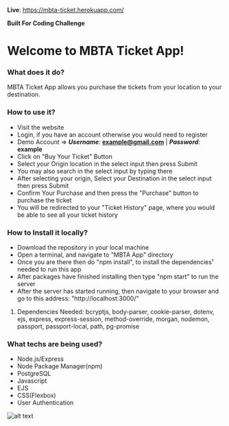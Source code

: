 
**Live**: https://mbta-ticket.herokuapp.com/

**Built For Coding Challenge**

Welcome to MBTA Ticket App!
=====================


### What does it do?  
MBTA Ticket App allows you purchase the tickets from your location to your destination.
                                            
### How to use it?  
 - Visit the website
 - Login, if you have an account otherwise you would need to register
 - Demo Account => ***Username***: **example@gmail.com** | ***Password***: **example**
 - Click on "Buy Your Ticket" Button
 - Select your Origin location in the select input then press Submit
 - You may also search in the select input by typing there
 - After selecting your origin, Select your Destination in the select input then press Submit
 - Confirm Your Purchase and then press the "Purchase" button to purchase the ticket
 - You will be redirected to your "Ticket History" page, where you would be able to see all your ticket history

### How to Install it locally? 
 - Download the repository in your local machine
 - Open a terminal, and navigate to "MBTA App" directory
 - Once you are there then do "npm install", to install the dependencies¹ needed to run this app
 - After packages have finished installing then type "npm start" to run the server
 - After the server has started running, then navigate to your browser and go to this address: "http://localhost:3000/"

1) Dependencies Needed: bcryptjs, body-parser, cookie-parser, dotenv, ejs, express, express-session, method-override, morgan, nodemon, passport, passport-local, path, pg-promise

### What techs are being used? 
 - Node.js/Express
 - Node Package Manager(npm)
 - PostgreSQL
 - Javascript
 - EJS
 - CSS(Flexbox)
 - User Authentication
 
![alt text](https://github.com/musmanrao1994/MBTA-Ticket/blob/master/MBTA.png?raw=true)
